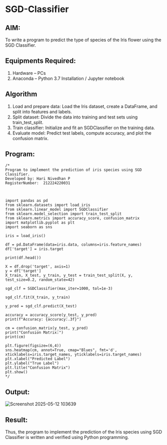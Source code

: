 # SGD-Classifier
## AIM:
To write a program to predict the type of species of the Iris flower using the SGD Classifier.

## Equipments Required:
1. Hardware – PCs
2. Anaconda – Python 3.7 Installation / Jupyter notebook

## Algorithm
1. Load and prepare data: Load the Iris dataset, create a DataFrame, and split into features and labels.
2. Split dataset: Divide the data into training and test sets using train_test_split.
3. Train classifier: Initialize and fit an SGDClassifier on the training data.
4. Evaluate model: Predict test labels, compute accuracy, and plot the confusion matrix. 

## Program:
```
/*
Program to implement the prediction of iris species using SGD Classifier.
Developed by: Hari Nivedhan P
RegisterNumber:  212224220031



import pandas as pd
from sklearn.datasets import load_iris
from sklearn.linear_model import SGDClassifier
from sklearn.model_selection import train_test_split
from sklearn.metrics import accuracy_score, confusion_matrix
import matplotlib.pyplot as plt
import seaborn as sns

iris = load_iris()

df = pd.DataFrame(data=iris.data, columns=iris.feature_names)
df['target'] = iris.target

print(df.head())

X = df.drop('target', axis=1)
y = df['target']
X_train, X_test, y_train, y_test = train_test_split(X, y, test_size=0.2, random_state=42)

sgd_clf = SGDClassifier(max_iter=1000, tol=1e-3)

sgd_clf.fit(X_train, y_train)

y_pred = sgd_clf.predict(X_test)

accuracy = accuracy_score(y_test, y_pred)
print(f"Accuracy: {accuracy:.3f}")

cm = confusion_matrix(y_test, y_pred)
print("Confusion Matrix:")
print(cm)

plt.figure(figsize=(6,4))
sns.heatmap(cm, annot=True, cmap="Blues", fmt='d', xticklabels=iris.target_names, yticklabels=iris.target_names)
plt.xlabel("Predicted Label")
plt.ylabel("True Label")
plt.title("Confusion Matrix")
plt.show()
*/
```

## Output:
![Screenshot 2025-05-12 103639](https://github.com/user-attachments/assets/4d328009-f702-4829-8bd8-9b9a813213dd)



## Result:
Thus, the program to implement the prediction of the Iris species using SGD Classifier is written and verified using Python programming.
